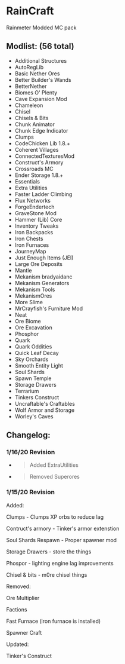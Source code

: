 # RainCraft
Rainmeter Modded MC pack
## Modlist: (56 total)

* Additional Structures		
* AutoRegLib	
* Basic Nether Ores	
* Better Builder's Wands	
* BetterNether	
* Biomes O' Plenty	
* Cave Expansion Mod	
* Chameleon	
* Chisel		
* Chisels & Bits		
* Chunk Animator	
* Chunk Edge Indicator	
* Clumps	
* CodeChicken Lib 1.8.+		
* Coherent Villages	
* ConnectedTexturesMod		
* Construct's Armory	
* Crossroads MC	
* Ender Storage 1.8.+	
* Essentials	
* Extra Utilities	
* Faster Ladder Climbing	
* Flux Networks	
* ForgeEndertech	
* GraveStone Mod	
* Hammer (Lib) Core	
* Inventory Tweaks	
* Iron Backpacks	
* Iron Chests	
* Iron Furnaces	
* JourneyMap	
* Just Enough Items (JEI)	
* Large Ore Deposits	
* Mantle	
* Mekanism	bradyaidanc
* Mekanism Generators	
* Mekanism Tools
* MekanismOres
* More Slime		
* MrCrayfish's Furniture Mod	
* Neat	
* Ore Biome	
* Ore Excavation
* Phosphor	
* Quark	
* Quark Oddities
* Quick Leaf Decay	
* Sky Orchards
* Smooth Entity Light	
* Soul Shards 
* Spawn Temple	
* Storage Drawers	
* Terrarium	
* Tinkers Construct	
* Uncraftable's Craftables	
* Wolf Armor and Storage
* Worley's Caves

## Changelog:

### 1/16/20 Revision

* > Added ExtraUtilities 

* > Removed Superores

### 1/15/20 Revision

Added: 

Clumps - Clumps XP orbs to reduce lag

Contruct's armory - Tinker's armor extenstion

Soul Shards Respawn - Proper spawner mod

Storage Drawers - store the things

Phospor - lighting engine lag improvements

Chisel & bits - m0re chisel things

Removed: 

Ore Multiplier

Factions

Fast Furnace (iron furnace is installed)

Spawner Craft

Updated:

Tinker's Construct

